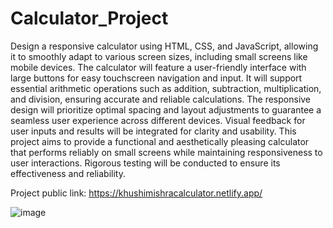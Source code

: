 # Calculator_Project


Design a responsive calculator using HTML, CSS, and JavaScript, allowing it to smoothly adapt to various screen sizes, including small screens like mobile devices. The calculator will feature a user-friendly interface with large buttons for easy touchscreen navigation and input. It will support essential arithmetic operations such as addition, subtraction, multiplication, and division, ensuring accurate and reliable calculations. The responsive design will prioritize optimal spacing and layout adjustments to guarantee a seamless user experience across different devices. Visual feedback for user inputs and results will be integrated for clarity and usability. This project aims to provide a functional and aesthetically pleasing calculator that performs reliably on small screens while maintaining responsiveness to user interactions. Rigorous testing will be conducted to ensure its effectiveness and reliability.

Project public link: https://khushimishracalculator.netlify.app/


![image](https://github.com/kmishraa/Calculator_Project/assets/104066423/979018fc-6920-409f-879f-bce1c1636175)

